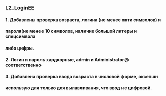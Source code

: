 ### L2_LoginEE
####  1. Добавлены проверка возраста, логина (не менее пяти символов) и
####     пароля(не менее 10 символов, наличие большой литеры и спецсимвола
####     либо цифры.
####  2. Логин и пароль хардкорные, admin и  Administrator@ соответственно
####  3. Добавлена проверка ввода возраста в числовой форме, эксепшн 
####     использую для только для вылавливания, что ввод не цифровой.
